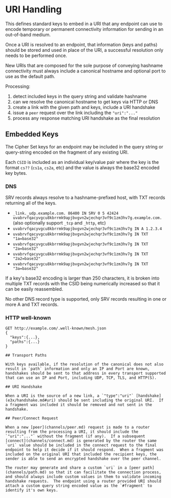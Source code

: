 # URI Handling

This defines standard keys to embed in a URI that any endpoint can use to encode temporary or permanent connectivity information for sending in an out-of-band medium.

Once a URI is resolved to an endpoint, that information (keys and paths) should be stored and used in place of the URI, a successful resolution only needs to be performed once.

New URIs that are composed for the sole purpose of conveying hashname connectivity must always include a canonical hostname and optional port to use as the default path.

Processing:

1. detect included keys in the query string and validate hashname
2. can we resolve the canonical hostname to get keys via HTTP or DNS
3. create a link with the given path and keys, include a URI handshake
4. issue a `peer` request over the link including the `"uri":"..."`
5. process any response matching URI handshake as the final resolution

## Embedded Keys

The Cipher Set keys for an endpoint may be included in the query string or query-string encoded on the fragment of any existing URI.

Each `CSID` is included as an individual key/value pair where the key is the format `cs??` (`cs1a`, `cs2a`, etc) and the value is always the base32 encoded key bytes.

### DNS

SRV records always resolve to a hashname-prefixed host, with TXT records returning all of the keys.

* `_link._udp.example.com. 86400 IN SRV 0 5 42424 uvabrvfqacyvgcu8kbrrmk9apjbvgvn2wjechqr3vf9c1zm3hv7g.example.com.` (also optionally support `_tcp` and `_http`, etc)
* `uvabrvfqacyvgcu8kbrrmk9apjbvgvn2wjechqr3vf9c1zm3hv7g IN A 1.2.3.4`
* `uvabrvfqacyvgcu8kbrrmk9apjbvgvn2wjechqr3vf9c1zm3hv7g IN TXT "1a=base32"`
* `uvabrvfqacyvgcu8kbrrmk9apjbvgvn2wjechqr3vf9c1zm3hv7g IN TXT "2a=base32"`
* `uvabrvfqacyvgcu8kbrrmk9apjbvgvn2wjechqr3vf9c1zm3hv7g IN TXT "2a2=base32"`
* `uvabrvfqacyvgcu8kbrrmk9apjbvgvn2wjechqr3vf9c1zm3hv7g IN TXT "3a=base32"`

If a key's base32 encoding is larger than 250 characters, it is broken into multiple TXT records with the CSID being numerically increased so that it can be easily reassembled.

No other DNS record type is supported, only SRV records resulting in one or more A and TXT records.

### HTTP well-known

```
GET http://example.com/.well-known/mesh.json
{
  "keys":{...},
  "paths":{...}
}

## Transport Paths

With keys available, if the resolution of the canonical does not also result in `path` information and only an IP and Port are known, handshakes should be sent to that address in every transport supported that can use an IP and Port, including UDP, TCP, TLS, and HTTP(S).

## URI Handshake

When a URI is the source of a new link, a `"type":"uri"` [handshake](e3x/handshake.md#uri) should be sent including the original URI.  If a fragment was included it should be removed and not sent in the handshake.

## Peer/Connect Request

When a new [peer](channels/peer.md) request is made to a router resulting from the processing a URI, it should include the `"uri":"..."` without the fragment (if any).  If a subsequent [connect](channels/connect.md) is generated by the router the same `uri` value should be included in the connect request to the final endpoint to help it decide if it should respond.  When a fragment was included on the original URI that included the recipient keys, the sender is able to send an encrypted handshake over the peer channel.

The router may generate and share a custom `uri` in a [peer path](channels/path.md) so that it can facilitate the connection process, and should always include custom values in them to validate incoming handshake requests.  The endpoint using a router provided URI should attach a custom query string encoded value as the `#fragment` to identify it's own keys.

